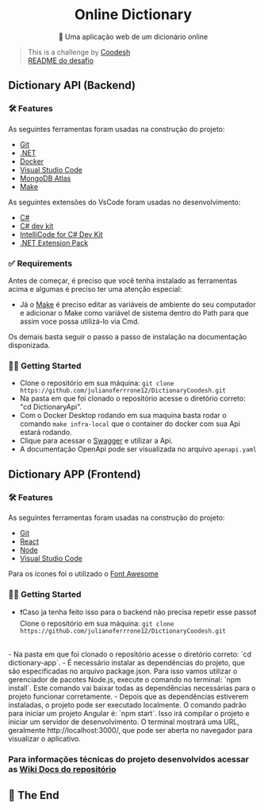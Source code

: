 <h1 align="center">
    Online Dictionary
</h1>
<p align="center">🚀 Uma aplicação web de um dicionário online</p>

>  This is a challenge by [Coodesh](https://coodesh.com/) </br>
> [README do desafio](https://github.com/julianoferrrone12/Dictionary/blob/main/README.md)

## Dictionary API (Backend)

### 🛠 Features

As seguintes ferramentas foram usadas na construção do projeto:

- [Git](https://git-scm.com)
- [.NET](https://dotnet.microsoft.com/pt-br/download/dotnet/thank-you/sdk-8.0.303-windows-x64-installer?journey=vs-code)
- [Docker](https://www.docker.com/products/docker-desktop/)
- [Visual Studio Code](https://code.visualstudio.com/download)
- [MongoDB Atlas](https://www.mongodb.com/cloud/atlas)
- [Make](https://gnuwin32.sourceforge.net/packages/make.htm)

As seguintes extensões do VsCode foram usadas no desenvolvimento: 

- [C#](https://marketplace.visualstudio.com/items?itemName=ms-dotnettools.csharp)
- [C# dev kit](https://marketplace.visualstudio.com/items?itemName=ms-dotnettools.csdevkit)
- [IntelliCode for C# Dev Kit](https://marketplace.visualstudio.com/items?itemName=ms-dotnettools.vscodeintellicode-csharp)
- [.NET Extension Pack](https://marketplace.visualstudio.com/items?itemName=ms-dotnettools.vscode-dotnet-pack)

### ✅ Requirements

Antes de começar, é preciso que você tenha instalado as ferramentas acima e algumas é preciso ter uma atenção especial:<br />
- Já o [Make](https://gnuwin32.sourceforge.net/packages/make.htm) é preciso editar as variáveis de ambiente do seu computador e adicionar o Make como variável de sistema dentro do Path para que assim voce possa utilizá-lo via Cmd.<br />

Os demais basta seguir o passo a passo de instalação na documentação disponizada.<br />

### 🏃‍♂️ Getting Started

- Clone o repositório em sua máquina: `git clone https://github.com/julianoferrrone12/DictionaryCoodesh.git` <br />
- Na pasta em que foi clonado o repositório acesse o diretório correto: "cd DictionaryApi".
- Com o Docker Desktop rodando em sua maquina basta rodar o comando `make infra-local` que o container do docker com sua Api estará rodando.
- Clique para acessar o [Swagger](http://localhost:8081/swagger/index.html) e utilizar a Api.
- A documentação OpenApi pode ser visualizada no arquivo `apenapi.yaml`

## Dictionary APP (Frontend)

### 🛠 Features

As seguintes ferramentas foram usadas na construção do projeto:

- [Git](https://git-scm.com)
- [React](https://react.dev)
- [Node](https://nodejs.org/en/learn/getting-started/how-to-install-nodejs)
- [Visual Studio Code](https://code.visualstudio.com/download)

Para os ícones foi o utilizado o [Font Awesome](https://fontawesome.com)

### 🏃‍♂️ Getting Started

- ❗Caso ja tenha feito isso para o backend não precisa repetir esse passo❗<br />Clone o repositório em sua máquina: `git clone https://github.com/julianoferrrone12/DictionaryCoodesh.git` 
<br />
- Na pasta em que foi clonado o repositório acesse o diretório correto: `cd dictionary-app`.
- É necessário instalar as dependências do projeto, que são especificadas no arquivo package.json. Para isso vamos utilizar o gerenciador de pacotes Node.js, execute o comando no terminal: `npm install`. Este comando vai baixar todas as dependências necessárias para o projeto funcionar corretamente.
- Depois que as dependências estiverem instaladas, o projeto pode ser executado localmente. O comando padrão para iniciar um projeto Angular é: `npm start`. Isso irá compilar o projeto e iniciar um servidor de desenvolvimento. O terminal mostrará uma URL, geralmente http://localhost:3000/, que pode ser aberta no navegador para visualizar o aplicativo.

### Para informações técnicas do projeto desenvolvidos acessar as [Wiki Docs do repositório](https://github.com/julianoferrrone12/DictionaryCoodesh/wiki)

## 🚩 The End
